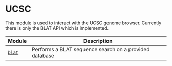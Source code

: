 # UCSC

This module is used to interact with the UCSC genome browser.
Currently there is only the BLAT API which is implemented.

| Module | Description |
|--------|-------------|
|[`blat`](./ucsc/blat.md)| Performs a BLAT sequence search on a provided database |
